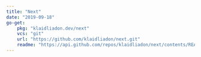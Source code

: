 ```yaml
---
title: "Next"
date: "2019-09-18"
go-get:
    pkg: "klaidliadon.dev/next"
    vcs: "git"
    url: "https://github.com/klaidliadon/next.git"
    readme: "https://api.github.com/repos/klaidliadon/next/contents/README.md"
---
```

